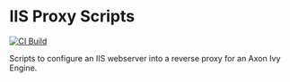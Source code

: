 # IIS Proxy Scripts

[![CI Build](https://github.com/axonivy-market/iis-proxy/actions/workflows/ci.yml/badge.svg)](https://github.com/axonivy-market/iis-proxy/actions/workflows/ci.yml)

Scripts to configure an IIS webserver into a reverse proxy for an Axon Ivy Engine.

